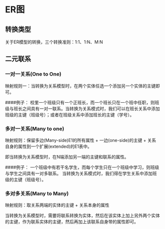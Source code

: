 # ER图

##  转换类型

关于ER模型的转换，三个转换准则：1:1、1:N、M:N

## 二元联系

### 一对一关系(One to One)
映射规则一：当转换为关系模型时，在两个实体任选一个添加另一个实体的主键即可。

####例子：
校里一个班级只有一个正班长，而一个班长只在一个班中任职，则班级与班长之间具有一对一联系。当转换为关系模式时，我们可以在班长关系中添加班级的主键（班级号）；或者在班级关系中添加班长的主键（学号）。

### 多对一关系(Many to one)

映射规则：保留多边(Many-side)E1的所有属性 + 一边(one-side)的主键 + 关系自身的属性到一个扩展(extended)的E1表中。

即当转换为关系模型时，在N端添加另一端的主键和联系的属性。

####例子：
一个班级中有若干名学生，而每个学生只在一个班级中学习，则班级与学生之间具有一对多联系。
当转换为关系模式时，我们得在学生关系中添加班级的主键（班级号）。

### 多对多关系(Many to Many)

映射规则：取关系两端的实体的主键 + 关系本身的属性

当转换为关系模型时，需要将联系转换为实体，然后在该实体上加上另外两个实体的主键，作为联系实体的主键，然后再加上该联系自身带的属性即可。




